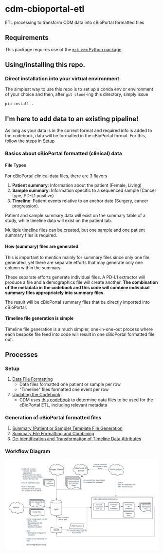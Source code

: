 # cdm-cbioportal-etl
ETL processing to transform CDM data into cBioPortal formatted files


## Requirements
This package requires use of the [`msk_cdm` Python package](https://github.com/clinical-data-mining/msk_cdm).

## Using/installing this repo.
### Direct installation into your virtual environment
The simplest way to use this repo is to set up a conda env or environment of your choice
and then, after `git clone`-ing this directory, simply issue

```
pip install .
```


## I'm here to add data to an existing pipeline!
As long as your data is in the correct format and required info is added to the codebook, data will be formatted in the cBioPortal format. For this, follow the steps in [Setup](#processes)   

### Basics about cBioPortal formatted (clinical) data
#### File Types
For cBioPortal clinical data files, there are 3 flavors
1) **Patient summary**: Information about the patient (Female, Living)
2) **Sample summary**: Information specific to a sequenced sample (Cancer type, PD-L1 positive)
3) **Timeline**: Patient events relative to an anchor date (Surgery, cancer progression).

Patient and sample summary data will exist on the summary table of a study, while timeline data will exist on the patient tab. 

Multiple timeline files can be created, but one sample and one patient summary files is required. 

#### How (summary) files are generated
This is important to mention mainly for summary files since only one file generated, yet there are separate efforts that may generate only one column within the summary. 

These separate efforts generate individual files. A PD-L1 extractor will produce a file and a demographics file will create another. **The combination of the metadata in the codebook and this code will combine individual summary files appropriately into summary files.** 

The result will be cBioPortal summary files that be directly imported into cBioPortal.

#### Timeline file generation is simple
Timeline file generation is a much simpler, one-in-one-out process where each bespoke file feed into code will result in one cBioPortal formatted file out.   


## Processes
### Setup
1) [Data File Formatting](docs/data_file_formatting.md)
    - Data files formatted one patient or sample per row 
    - "Timeline" files formatted one event per row  
2) [Updating the Codebook](docs/modifying_the_codebook.md)
   - CDM uses [this codebook](https://docs.google.com/spreadsheets/d/1po0GdSwqmmXibz4e-7YvTPUbXpi0WYv3c2ImdHXxyuc/edit?usp=sharing) to determine data files to be used for the cBioPortal ETL, including relevant metadata

### Generation of cBioPortal formatted files

1) [Summary (Patient or Sample) Template File Generation]()
2) [Summary File Formatting and Combining]()
3) [De-identification and Transformation of Timeline Data Attributes]()

### Workflow Diagram
![cdm-cbioportal-etl workflow](https://github.com/clinical-data-mining/cdm-cbioportal-etl/blob/main/docs/CDM-cBioPortal-ETL%20Process.png)




